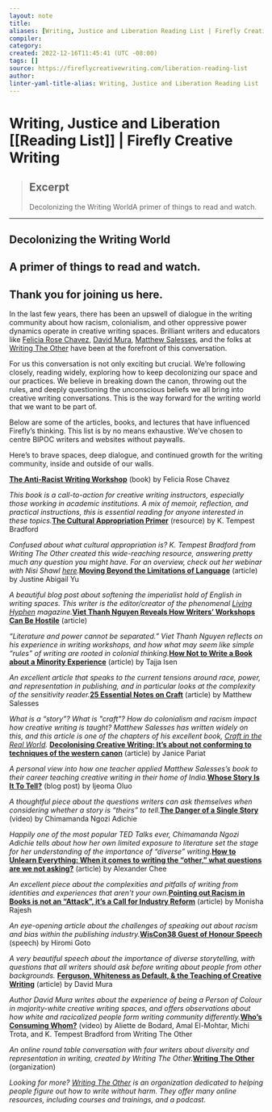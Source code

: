 ```yaml
---
layout: note
title:
aliases: [Writing, Justice and Liberation Reading List | Firefly Creative Writing]
compiler:
category:
created: 2022-12-16T11:45:41 (UTC -08:00)
tags: []
source: https://fireflycreativewriting.com/liberation-reading-list
author: 
linter-yaml-title-alias: Writing, Justice and Liberation Reading List | Firefly Creative Writing
---
```


# Writing, Justice and Liberation [[Reading List]] | Firefly Creative Writing

> ## Excerpt
> Decolonizing the Writing WorldA primer of things to read and watch.

---

## Decolonizing the Writing World

## A primer of things to read and watch.

## Thank you for joining us here.

In the last few years, there has been an upswell of dialogue in the writing community about how racism, colonialism, and other oppressive power dynamics operate in creative writing spaces. Brilliant writers and educators like [Felicia Rose Chavez](https://www.antiracistworkshop.com/), [David Mura](http://www.davidmura.com/), [Matthew Salesses](https://matthewsalesses.com/), and the folks at [Writing The Other](https://writingtheother.com/) have been at the forefront of this conversation.

For us this conversation is not only exciting but crucial. We’re following closely, reading widely, exploring how to keep decolonizing our space and our practices. We believe in breaking down the canon, throwing out the rules, and deeply questioning the unconscious beliefs we all bring into creative writing conversations. This is the way forward for the writing world that we want to be part of.

Below are some of the articles, books, and lectures that have influenced Firefly’s thinking. This list is by no means exhaustive. We’ve chosen to centre BIPOC writers and websites without paywalls.

Here’s to brave spaces, deep dialogue, and continued growth for the writing community, inside and outside of our walls.

[**The Anti-Racist Writing Workshop**](https://www.antiracistworkshop.com/) (book) by Felicia Rose Chavez

_This book is a call-to-action for creative writing instructors, especially those working in academic institutions. A mix of memoir, reflection, and practical instructions, this is essential reading for anyone interested in these topics._[**The Cultural Appropriation Primer**](https://writingtheother.com/cultural-appropriation-primer/) (resource) by K. Tempest Bradford

_Confused about what cultural appropriation is? K. Tempest Bradford from Writing The Other created this wide-reaching resource, answering pretty much any question you might have._ _For an overview, check out her webinar with Nisi Shawl_ [_here_](https://writingtheother.com/on-demand-cultural-appropriation/)_._[**Moving Beyond the Limitations of Language**](https://medium.com/living-hyphen/limitations-of-english-a85fb1d693eb) (article) by Justine Abigail Yu

_A beautiful blog post about softening the imperialist hold of English in writing spaces. This writer is the editor/creator of the phenomenal_ [_Living Hyphen_](https://livinghyphen.ca/) _magazine._[**Viet Thanh Nguyen Reveals How Writers’ Workshops Can Be Hostile**](https://www.nytimes.com/2017/04/26/books/review/viet-thanh-nguyen-writers-workshops.html) (article)

_“Literature and power cannot be separated.” Viet Thanh Nguyen reflects on his experience in writing workshops, and how what may seem like simple “rules” of writing are rooted in colonial thinking._[**How Not to Write a Book about a Minority Experience**](https://thewalrus.ca/how-not-to-write-a-book-about-a-minority-experience/) (article) by Tajja Isen

_An excellent article that speaks to the current tensions around race, power, and representation in publishing, and in particular looks at the complexity of the sensitivity reader._[**25 Essential Notes on Craft**](https://lithub.com/25-essential-notes-on-craft-from-matthew-salesses/) (article) by Matthew Salesses

_What is a “story”? What is "craft"? How do colonialism and racism impact how creative writing is taught? Matthew Salesses has written widely on this, and this article is one of the chapters of his excellent book,_ [_Craft in the Real World_](https://matthewsalesses.com/craft-in-the-real-world/)_._ [**Decolonising Creative Writing: It’s about not conforming to techniques of the western canon**](https://scroll.in/article/999215/decolonising-creative-writing-its-about-not-conforming-to-techniques-of-the-western-canon) (article) by Janice Pariat

_A personal view into how one teacher applied Matthew Salesses’s book to their career teaching creative writing in their home of India._[**Whose Story Is It To Tell?**](https://ijeomaoluo.substack.com/p/whose-story-is-it-to-tell) (blog post) by Ijeoma Oluo

_A thoughtful piece about the questions writers can ask themselves when considering whether a story is “theirs” to tell._[**The Danger of a Single Story**](https://www.ted.com/talks/chimamanda_ngozi_adichie_the_danger_of_a_single_story?language=en) (video) by Chimamanda Ngozi Adichie

_Happily one of the most popular TED Talks ever, Chimamanda Ngozi Adichie tells about how her own limited exposure to literature set the stage for her understanding of the importance of “diverse” writing._[**How to Unlearn Everything: When it comes to writing the “other,” what questions are we not asking?**](https://www.vulture.com/amp/2019/10/author-alexander-chee-on-his-advice-to-writers.html?__twitter_impression=true) (article) by Alexander Chee

_An excellent piece about the complexities and pitfalls of writing from identities and experiences that aren't your own._[**Pointing out Racism in Books is not an “Attack”, it’s a Call for Industry Reform**](https://www.theguardian.com/books/2021/aug/13/pointing-out-racism-in-books-is-not-an-attack-kate-clanchy) (article) by Monisha Rajesh

_An eye-opening article about the challenges of speaking out about racism and bias within the publishing industry._[**WisCon38 Guest of Honour Speech**](https://www.hiromigoto.com/wiscon38-guest-of-honour-speech/) (speech) by Hiromi Goto

_A very beautiful speech about the importance of diverse storytelling, with questions that all writers should ask before writing about people from other backgrounds._ [**Ferguson, Whiteness as Default, & the Teaching of Creative Writing**](https://www.awpwriter.org/magazine_media/writers_chronicle_view/4121/ferguson_whiteness_as_default_the_teaching_of_creative_writing) (article) by David Mura

_Author David Mura writes about the experience of being a Person of Colour in majority-white creative writing spaces, and offers observations about how white and racicalized people form writing community differently._[**Who’s Consuming Whom?**](https://www.youtube.com/watch?v=2EHqB2QyfpU) (video) by Aliette de Bodard, Amal El-Mohtar, Michi Trota, and K. Tempest Bradford from Writing The Other

_An online round table conversation with four writers about diversity and representation in writing, created by Writing The Other._[**Writing The Other**](https://writingtheother.com/) (organization)

_Looking for more?_ [_Writing The Other_](https://writingtheother.com/) _is an organization dedicated to helping people figure out how to write without harm. They offer many online resources, including courses and trainings, and a podcast._
